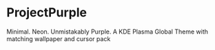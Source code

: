 # ProjectPurple
Minimal. Neon. Unmistakably Purple. A KDE Plasma Global Theme with matching wallpaper and cursor pack
